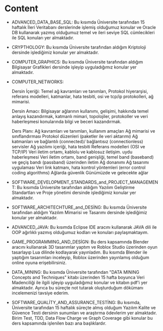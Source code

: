 # Content

* ADVANCED_DATA_BASE_SQL:  Bu kısımda Üniversite tarafından 15 haftalık İleri Veritabanı derslerinde işlemiş olduğumuz konular ve Oracle DB kullanarak yazmış olduğumuz temel ve ileri seviye SQL cümlecikleri ile SQL konuları yer almaktadır. 


* CRYPTHOLOGY: Bu kısımda Üniversite tarafından aldığım Kriptoloji dersinde işlediğimiz konular yer almaktadır.


* COMPUTER_GRAPHICS: Bu kısımda Üniversite tarafından aldığım Bilgisayar Grafikleri dersinde işleyip uyguladığımız konular yer almaktadır.
  

* COMPUTER_NETWORKS: 

  Dersin İçeriği: Temel ağ kavramları ve tanımları, Protokol hiyerarşisi, referans modelleri, katmanlar, hata tesbiti, osi ve tcp/ip protokolleri, ağ mimarisi.
  
  Dersin Amacı: Bilgisayar ağlarının kullanımı, gelişimi, hakkında temel anlayış kazandırmak, katmanlı mimari, topolojiler, protokoller ve veri haberleşmesi konularında bilgi ve beceri kazandırmak.

  Ders Planı:
  Ağ kavramları ve tanımları, kullanım amaçları
  Ağ mimarisi ve sınıflandırması
  Protokol düzenleri (paketler ile veri aktarımı)
  Ağ katmanları ve bağlantılı (connected)/ bağlantısız (connectionless) servisler
  Ağ yazılımı içeriği, hata tesbiti
  Referans modelleri (OSI ve TCP/IP)
  Veri iletim ortamı, kablolu ve kablosuz iletişim. uydu haberleşmesi
  Veri iletim ortamı, band genişliği, temel band (baseband) ve geçiş bandı (passband) üzerinden iletim
  Ağ donanımı
  Ağ tasarımı uygulaması
  Veri link katmanı, hata kontrol yöntemleri (error control coding algorithms)
  Ağlarda güvenlik
  Günümüzde ve gelecekte ağlar
 

* SOFTWARE_DEVELOPMENT_STANDARDS_and_PROJECT_MANAGEMENT: Bu kısımda Üniversite tarafından aldığım Yazılım Geliştirme Standartları ve Proje yönetimi dersinde işlediğimiz konular yer almaktadır.
 
* SOFTWARE_ARCHITECHTURE_and_DESİNG: Bu kısımda Üniversite tarafından aldığım Yazılım Mimarisi ve Tasarımı dersinde işlediğimiz konular yer almaktadır.

* ADVANCED_JAVA: Bu kısımda Eclipse IDE aracını kullanarak JAVA dili ile OOP ağırlıklı yazmış olduğumuz kodları ve konuları paylaşmaktayım.

* GAME_PROGRAMMING_AND_DESİGN: Bu ders kapsamında Blender aracını kullanarak 3D tasarımlar yaptım ve Roblox Studio üzerinden oyun tasarlayıp Lua dilinde kodlayarak yayınladım. Bu kısımda Blender ile yaptığım tasarımları inceleyip, Roblox üzerinden yayınlamış olduğum online oyuna erişebilirsiniz.


* DATA_MINING: Bu kısımda Üniversite tarafından "DATA MINING Concepts and Techniques" kitabı üzerinden 
15 hafta boyunca Veri Madenciliği ile ilgili işleyip uyguladığımız konular ve kitabın pdf'i yer almaktadır. 
Ayrıca bu süreçte not tutarak oluşturduğum dökümanı incelemenizi tavsiye ederim.

* SOFTWARE_QUALİTY_AND_ASSURANCE_TESTİNG: Bu kısımda, Üniversite tarafından 15 haftalık süreçte almış olduğum Yazılım Kalite ve Güvence Testi dersinin sunumları ve araştırma ödevlerim yer almaktadır. Birim Test, TDD, Data Flow Charge ve Graph Coverage gibi konular bu ders kapsamında işlenilen bazı ana başlıklardır.


